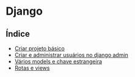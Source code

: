 # Django

## Índice

- [Criar projeto básico](https://github.com/Dirack/Estudos/tree/master/Python/django/criar_projeto_basico#criar-projeto-b%C3%A1sico)
- [Criar e administrar usuários no django admin](https://github.com/Dirack/Estudos/tree/master/Python/django/superUser#criar-e-administrar-usu%C3%A1rios-no-django-admin)
- [Vários models e chave estrangeira](https://github.com/Dirack/Estudos/tree/master/Python/django/estudo#v%C3%A1rios-models-e-chave-estrangeira)
- [Rotas e views](https://github.com/Dirack/Estudos/tree/master/Python/django/rotas/meuprojeto#rotas-e-views)
